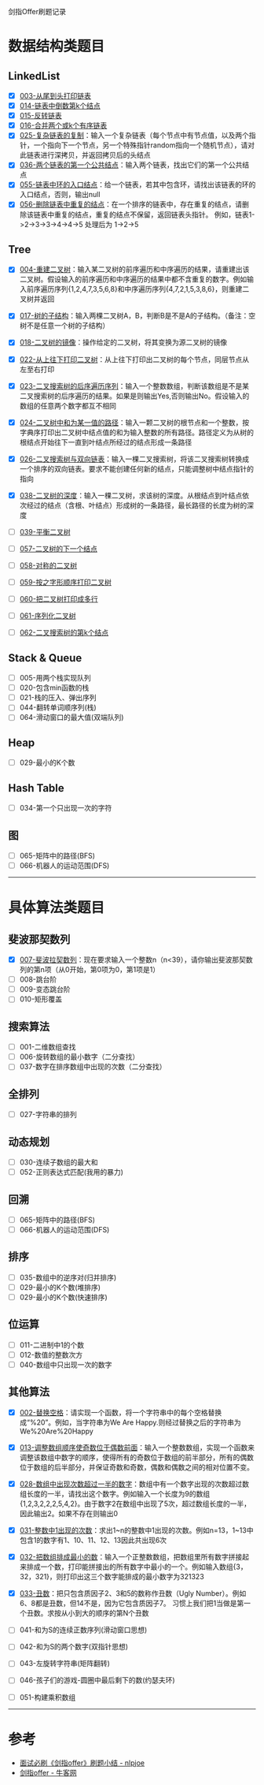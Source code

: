 剑指Offer刷题记录

# 数据结构类题目

## LinkedList

- [x] [003-从尾到头打印链表](https://github.com/SouthBegonia/Computer-Course/blob/master/Offer/OfferCode/DataStructure_LinkedList_003.cs)
- [x] [014-链表中倒数第k个结点](https://github.com/SouthBegonia/Computer-Course/blob/master/Offer/OfferCode/DataStructure_LinkedList_014.cs)
- [x] [015-反转链表](https://github.com/SouthBegonia/Computer-Course/blob/master/Offer/OfferCode/DataStructure_LinkedList_015.cs)
- [x] [016-合并两个或k个有序链表](https://github.com/SouthBegonia/Computer-Course/blob/master/Offer/OfferCode/DataStructure_LinkedList_016.cs)
- [x] [025-复杂链表的复制](https://github.com/SouthBegonia/Computer-Course/blob/master/Offer/OfferCode/DataStructure_LinkedList_025.cs)：输入一个复杂链表（每个节点中有节点值，以及两个指针，一个指向下一个节点，另一个特殊指针random指向一个随机节点），请对此链表进行深拷贝，并返回拷贝后的头结点
- [x] [036-两个链表的第一个公共结点](https://github.com/SouthBegonia/Computer-Course/blob/master/Offer/OfferCode/DataStructure_LinkedList_036.cs)：输入两个链表，找出它们的第一个公共结点
- [x] [055-链表中环的入口结点](https://github.com/SouthBegonia/Computer-Course/blob/master/Offer/OfferCode/DataStructure_LinkedList_055.cs)：给一个链表，若其中包含环，请找出该链表的环的入口结点，否则，输出null
- [x] [056-删除链表中重复的结点](https://github.com/SouthBegonia/Computer-Course/blob/master/Offer/OfferCode/DataStructure_LinkedList_056.cs)：在一个排序的链表中，存在重复的结点，请删除该链表中重复的结点，重复的结点不保留，返回链表头指针。 例如，链表1->2->3->3->4->4->5 处理后为 1->2->5

## Tree

- [x] [004-重建二叉树](https://github.com/SouthBegonia/Computer-Course/blob/master/Offer/Tree/DataStructure_Tree_004.cs)：输入某二叉树的前序遍历和中序遍历的结果，请重建出该二叉树。假设输入的前序遍历和中序遍历的结果中都不含重复的数字。例如输入前序遍历序列{1,2,4,7,3,5,6,8}和中序遍历序列{4,7,2,1,5,3,8,6}，则重建二叉树并返回

- [x] [017-树的子结构](https://github.com/SouthBegonia/Computer-Course/blob/master/Offer/Tree/DataStructure_Tree_017.cs)：输入两棵二叉树A，B，判断B是不是A的子结构。（备注：空树不是任意一个树的子结构）
- [x] [018-二叉树的镜像](https://github.com/SouthBegonia/Computer-Course/blob/master/Offer/Tree/DataStructure_Tree_018.cs)：操作给定的二叉树，将其变换为源二叉树的镜像
- [x] [022-从上往下打印二叉树](https://github.com/SouthBegonia/Computer-Course/blob/master/Offer/Tree/DataStructure_Tree_022.cs)：从上往下打印出二叉树的每个节点，同层节点从左至右打印
- [x] [023-二叉搜索树的后序遍历序列](https://github.com/SouthBegonia/Computer-Course/blob/master/Offer/Tree/DataStructure_Tree_023.cs)：输入一个整数数组，判断该数组是不是某二叉搜索树的后序遍历的结果。如果是则输出Yes,否则输出No。假设输入的数组的任意两个数字都互不相同
- [x] [024-二叉树中和为某一值的路径](https://github.com/SouthBegonia/Computer-Course/blob/master/Offer/Tree/DataStructure_Tree_024.cs)：输入一颗二叉树的根节点和一个整数，按字典序打印出二叉树中结点值的和为输入整数的所有路径。路径定义为从树的根结点开始往下一直到叶结点所经过的结点形成一条路径
- [x] [026-二叉搜索树与双向链表](https://github.com/SouthBegonia/Computer-Course/blob/master/Offer/Tree/DataStructure_Tree_026.cs)：输入一棵二叉搜索树，将该二叉搜索树转换成一个排序的双向链表。要求不能创建任何新的结点，只能调整树中结点指针的指向
- [x] [038-二叉树的深度](https://github.com/SouthBegonia/Computer-Course/blob/master/Offer/Tree/DataStructure_Tree_038.cs)：输入一棵二叉树，求该树的深度。从根结点到叶结点依次经过的结点（含根、叶结点）形成树的一条路径，最长路径的长度为树的深度
- [ ] [039-平衡二叉树](https://github.com/SouthBegonia/Computer-Course/blob/master/Offer/Tree/DataStructure_Tree_039.cs)
- [ ] [057-二叉树的下一个结点](https://github.com/SouthBegonia/Computer-Course/blob/master/Offer/Tree/DataStructure_Tree_057.cs)
- [ ] [058-对称的二叉树](https://github.com/SouthBegonia/Computer-Course/blob/master/Offer/Tree/DataStructure_Tree_058.cs)
- [ ] [059-按之字形顺序打印二叉树](https://github.com/SouthBegonia/Computer-Course/blob/master/Offer/Tree/DataStructure_Tree_059.cs)
- [ ] [060-把二叉树打印成多行](https://github.com/SouthBegonia/Computer-Course/blob/master/Offer/Tree/DataStructure_Tree_060.cs)
- [ ] [061-序列化二叉树](https://github.com/SouthBegonia/Computer-Course/blob/master/Offer/Tree/DataStructure_Tree_061.cs)
- [ ] [062-二叉搜索树的第k个结点](https://github.com/SouthBegonia/Computer-Course/blob/master/Offer/Tree/DataStructure_Tree_062.cs)

## Stack & Queue

- [ ] 005-用两个栈实现队列
- [ ] 020-包含min函数的栈
- [ ] 021-栈的压入、弹出序列
- [ ] 044-翻转单词顺序列(栈)
- [ ] 064-滑动窗口的最大值(双端队列)

## Heap

- [ ] 029-最小的K个数
## Hash Table
- [ ] 034-第一个只出现一次的字符

## 图
- [ ] 065-矩阵中的路径(BFS)
- [ ] 066-机器人的运动范围(DFS)

-----------------------------


# 具体算法类题目

## 斐波那契数列

- [x] [007-斐波拉契数列](https://github.com/SouthBegonia/Computer-Course/blob/master/Offer/FibonaccSequence/Algorithm_FibonacciSequence_007.cs)：现在要求输入一个整数n（n<39），请你输出斐波那契数列的第n项（从0开始，第0项为0，第1项是1）
- [ ] 008-跳台阶
- [ ] 009-变态跳台阶
- [ ] 010-矩形覆盖

## 搜索算法
- [ ] 001-二维数组查找
- [ ] 006-旋转数组的最小数字（二分查找）
- [ ] 037-数字在排序数组中出现的次数（二分查找）

## 全排列
- [ ] 027-字符串的排列

## 动态规划
 - [ ] 030-连续子数组的最大和
- [ ] 052-正则表达式匹配(我用的暴力)

## 回溯

- [ ] 065-矩阵中的路径(BFS)
- [ ] 066-机器人的运动范围(DFS)

## 排序
- [ ] 035-数组中的逆序对(归并排序)
- [ ] 029-最小的K个数(堆排序)
- [ ] 029-最小的K个数(快速排序)

## 位运算
- [ ] 011-二进制中1的个数
- [ ] 012-数值的整数次方
- [ ] 040-数组中只出现一次的数字

## 其他算法
- [x] [002-替换空格](https://github.com/SouthBegonia/Computer-Course/blob/master/Offer/Others/Algorithm_others_002.cs)：请实现一个函数，将一个字符串中的每个空格替换成“%20”。例如，当字符串为We Are Happy.则经过替换之后的字符串为We%20Are%20Happy
- [x] [013-调整数组顺序使奇数位于偶数前面](https://github.com/SouthBegonia/Computer-Course/blob/master/Offer/Others/Algorithm_others_013.cs)：输入一个整数数组，实现一个函数来调整该数组中数字的顺序，使得所有的奇数位于数组的前半部分，所有的偶数位于数组的后半部分，并保证奇数和奇数，偶数和偶数之间的相对位置不变。
- [x] [028-数组中出现次数超过一半的数字](https://github.com/SouthBegonia/Computer-Course/blob/master/Offer/Others/Algorithm_others_028.cs)：数组中有一个数字出现的次数超过数组长度的一半，请找出这个数字。例如输入一个长度为9的数组{1,2,3,2,2,2,5,4,2}。由于数字2在数组中出现了5次，超过数组长度的一半，因此输出2。如果不存在则输出0
- [x] [031-整数中1出现的次数](https://github.com/SouthBegonia/Computer-Course/blob/master/Offer/Others/Algorithm_others_031.cs)：求出1~n的整数中1出现的次数。例如n=13，1~13中包含1的数字有1、10、11、12、13因此共出现6次
- [x] [032-把数组排成最小的数](https://github.com/SouthBegonia/Computer-Course/blob/master/Offer/Others/Algorithm_others_032.cs)：输入一个正整数数组，把数组里所有数字拼接起来排成一个数，打印能拼接出的所有数字中最小的一个。例如输入数组{3，32，321}，则打印出这三个数字能排成的最小数字为321323
- [x] [033-丑数](https://github.com/SouthBegonia/Computer-Course/blob/master/Offer/Others/Algorithm_others_033.cs)：把只包含质因子2、3和5的数称作丑数（Ugly Number）。例如6、8都是丑数，但14不是，因为它包含质因子7。 习惯上我们把1当做是第一个丑数。求按从小到大的顺序的第N个丑数
- [ ] 041-和为S的连续正数序列(滑动窗口思想)
- [ ] 042-和为S的两个数字(双指针思想)
- [ ] 043-左旋转字符串(矩阵翻转)
- [ ] 046-孩子们的游戏-圆圈中最后剩下的数(约瑟夫环)
- [ ] 051-构建乘积数组



-----------------------------------

# 参考

- [面试必刷《剑指offer》刷题小结 - nlpjoe](https://www.jianshu.com/p/53f6bf6f8d50)
- [剑指offer -  牛客网](https://www.nowcoder.com/ta/coding-interviews)